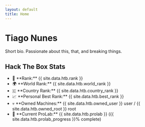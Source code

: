 ```yaml
---
layout: default
title: Home
---
```


# Tiago Nunes
Short bio. Passionate about this, that, and breaking things.

<div class="card">
  <h2>Hack The Box Stats</h2>
  <ul>
    <li>🏅 **Rank:** {{ site.data.htb.rank }}</li>
    <li>🌍 **World Rank:** {{ site.data.htb.world_rank }}</li>
    <li>🇨 **Country Rank:** {{ site.data.htb.country_rank }}</li>
    <li>📈 **Personal Best Rank:** {{ site.data.htb.best_rank }}</li>
    <li>💀 **Owned Machines:** {{ site.data.htb.owned_user }} user / {{ site.data.htb.owned_root }} root</li>
    <li>🔬 **Current ProLab:** {{ site.data.htb.prolab }} ({{ site.data.htb.prolab_progress }}% complete)</li>
  </ul>
</div>

